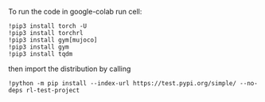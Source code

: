 To run the code in google-colab run cell: 
```
!pip3 install torch -U
!pip3 install torchrl
!pip3 install gym[mujoco]
!pip3 install gym
!pip3 install tqdm
```
then import the distribution by calling

```
!python -m pip install --index-url https://test.pypi.org/simple/ --no-deps rl-test-project
```
